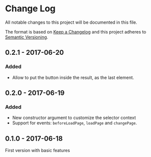 # Change Log
All notable changes to this project will be documented in this file.

The format is based on [Keep a Changelog](http://keepachangelog.com/) 
and this project adheres to [Semantic Versioning](http://semver.org/).

## 0.2.1 - 2017-06-20

### Added

* Allow to put the button inside the result, as the last element.

## 0.2.0 - 2017-06-19

### Added

* New constructor argument to customize the selector context
* Support for events: `beforeLoadPage`, `loadPage` and `changePage`.

## 0.1.0 - 2017-06-18

First version with basic features
